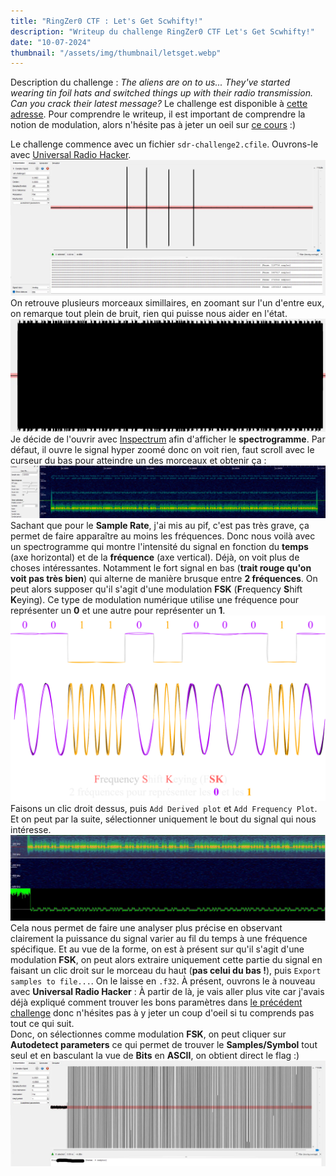 ```yaml
---
title: "RingZer0 CTF : Let's Get Scwhifty!"
description: "Writeup du challenge RingZer0 CTF Let's Get Scwhifty!"
date: "10-07-2024"
thumbnail: "/assets/img/thumbnail/letsget.webp"
---
```

Description du challenge : *The aliens are on to us... They've started wearing tin foil hats and switched things up with their radio transmission. Can you crack their latest message?*
Le challenge est disponible à [cette adresse](https://ringzer0ctf.com/challenges/333).
Pour comprendre le writeup, il est important de comprendre la notion de modulation, alors n'hésite pas à jeter un oeil sur [ce cours](../Radio/Radio%20Basics/modulation.html) :) 

Le challenge commence avec un fichier `sdr-challenge2.cfile`. 
Ouvrons-le avec [Universal Radio Hacker](https://github.com/jopohl/urh). 
![Universal Radio Hacker](../../assets/img/pages/writeups/letsget/letsget1.webp)
On retrouve plusieurs morceaux simillaires, en zoomant sur l'un d'entre eux, on remarque tout plein de bruit, rien qui puisse nous aider en l'état. 
![Universal Radio Hacker](../../assets/img/pages/writeups/letsget/letsget2.webp)
Je décide de l'ouvrir avec [Inspectrum](https://github.com/miek/inspectrum) afin d'afficher le **spectrogramme**. Par défaut, il ouvre le signal hyper zoomé donc on voit rien, faut scroll avec le curseur du bas pour atteindre un des morceaux et obtenir ça : 
![Universal Radio Hacker](../../assets/img/pages/writeups/letsget/letsget3.webp)
Sachant que pour le **Sample Rate**, j'ai mis au pif, c'est pas très grave, ça permet de faire apparaître au moins les fréquences.
Donc nous voilà avec un spectrogramme qui montre l'intensité du signal en fonction du **temps** (axe horizontal) et de la **fréquence** (axe vertical). 
Déjà, on voit plus de choses intéressantes. Notamment le fort signal en bas (**trait rouge qu'on voit pas très bien**) qui alterne de manière brusque entre **2 fréquences**. On peut alors supposer qu'il s'agit d'une modulation **FSK** (**F**requency **S**hift **K**eying).
Ce type de modulation numérique utilise une fréquence pour représenter un **0** et une autre pour représenter un **1**.
![Schema FSK](../../assets/img/pages/writeups/letsget/letsget4.svg)
Faisons un clic droit dessus, puis `Add Derived plot` et `Add Frequency Plot`. Et on peut par la suite, sélectionner uniquement le bout du signal qui nous intéresse. 
![Universal Radio Hacker](../../assets/img/pages/writeups/letsget/letsget5.webp)
Cela nous permet de faire une analyser plus précise en observant clairement la puissance du signal varier au fil du temps à une fréquence spécifique. 
Et au vue de la forme, on est à présent sur qu'il s'agit d'une modulation **FSK**, on peut alors extraire uniquement cette partie du signal en faisant un clic droit sur le morceau du haut (**pas celui du bas !**), puis `Export samples to file...`. On le laisse en `.f32`. 
À présent, ouvrons le à nouveau avec **Universal Radio Hacker** :
À partir de là, je vais aller plus vite car j'avais déjà expliqué comment trouver les bons paramètres dans [le précédent challenge](ringzer0-you-turn-me-on-and-off.html) donc n'hésites pas à y jeter un coup d'oeil si tu comprends pas tout ce qui suit.  
Donc, on sélectionnes comme modulation **FSK**, on peut cliquer sur **Autodetect parameters** ce qui permet de trouver le **Samples/Symbol** tout seul et en basculant la vue de **Bits** en **ASCII**, on obtient direct le flag :) 
![Universal Radio Hacker](../../assets/img/pages/writeups/letsget/letsget6.webp)



